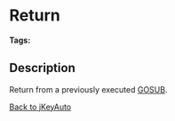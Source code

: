 # Return

<PageHeader />

**Tags:**
<badge text='program profiling' vertical='middle' />

## Description

Return from a previously executed [GOSUB](./../gosub/README.md).

[Back to jKeyAuto](./../README.md)

<PageFooter />
